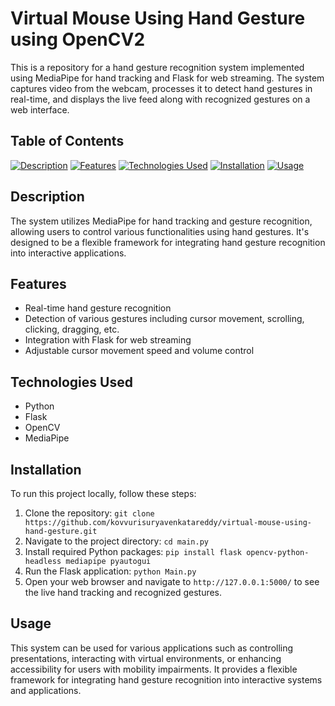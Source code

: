 # Virtual Mouse Using Hand Gesture using OpenCV2

This is a repository for a hand gesture recognition system implemented using MediaPipe for hand tracking and Flask for web streaming. The system captures video from the webcam, processes it to detect hand gestures in real-time, and displays the live feed along with recognized gestures on a web interface.

## Table of Contents

[![Description](https://placehold.it/150x50/009955/fff?text=Description)](#description)
[![Features](https://placehold.it/150x50/0055ff/fff?text=Features)](#features)
[![Technologies Used](https://placehold.it/150x50/ff5500/fff?text=Technologies_Used)](#technologies-used)
[![Installation](https://placehold.it/150x50/aa00aa/fff?text=Installation)](#installation)
[![Usage](https://placehold.it/150x50/ff0000/fff?text=Usage)](#usage)

## Description

The system utilizes MediaPipe for hand tracking and gesture recognition, allowing users to control various functionalities using hand gestures. It's designed to be a flexible framework for integrating hand gesture recognition into interactive applications.

## Features

- Real-time hand gesture recognition
- Detection of various gestures including cursor movement, scrolling, clicking, dragging, etc.
- Integration with Flask for web streaming
- Adjustable cursor movement speed and volume control

## Technologies Used

- Python
- Flask
- OpenCV
- MediaPipe

## Installation

To run this project locally, follow these steps:

1. Clone the repository: `git clone https://github.com/kovvurisuryavenkatareddy/virtual-mouse-using-hand-gesture.git`
2. Navigate to the project directory: `cd main.py`
3. Install required Python packages: `pip install flask opencv-python-headless mediapipe pyautogui`
4. Run the Flask application: `python Main.py`
5. Open your web browser and navigate to `http://127.0.0.1:5000/` to see the live hand tracking and recognized gestures.

## Usage

This system can be used for various applications such as controlling presentations, interacting with virtual environments, or enhancing accessibility for users with mobility impairments. It provides a flexible framework for integrating hand gesture recognition into interactive systems and applications.
